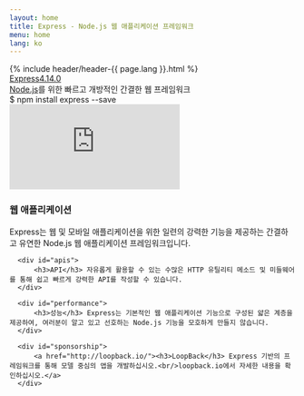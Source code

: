 ```yaml
---
layout: home
title: Express - Node.js 웹 애플리케이션 프레임워크
menu: home
lang: ko
---
```

<section id="home-content">
  {% include header/header-{{ page.lang }}.html %}
  <div id="overlay"></div>
  <div id="homepage-leftpane" class="pane">
    <section id="description">
        <div class="express"><a href="/">Express</a><a href="/{{ page.lang }}/changelog/4x.html#4.14.0" id="express-version">4.14.0</a></div>
        <span class="description"><a href='http://nodejs.org'>Node.js</a>를 위한 빠르고 개방적인 간결한 웹 프레임워크</span>
    </section>
    <div id="install-command">$ npm install express --save</div>
  </div>
  <div id="homepage-rightpane" class="pane">
    <iframe src="https://www.youtube.com/embed/HxGt_3F0ULg" frameborder="0" allowfullscreen></iframe>
  </div>
</section>

<!--<section id="doc-langs" markdown="1">
  Express 문서의 사용 가능한 언어: [스페인어](/es), [일본어](/ja), [러시아어](/ru), [중국어](/zh-cn), [한국어](/ko), [포르투갈어](/pt-br)
</section>-->

<section id="intro">

  <div id="boxes" class="clearfix">
      <div id="web-applications">
          <h3>웹 애플리케이션</h3> Express는 웹 및 모바일 애플리케이션을 위한 일련의 강력한 기능을 제공하는 간결하고 유연한 Node.js 웹 애플리케이션 프레임워크입니다.
      </div>

      <div id="apis">
          <h3>API</h3> 자유롭게 활용할 수 있는 수많은 HTTP 유틸리티 메소드 및 미들웨어를 통해 쉽고 빠르게 강력한 API를 작성할 수 있습니다.
      </div>

      <div id="performance">
          <h3>성능</h3> Express는 기본적인 웹 애플리케이션 기능으로 구성된 얇은 계층을 제공하여, 여러분이 알고 있고 선호하는 Node.js 기능을 모호하게 만들지 않습니다.
      </div>

      <div id="sponsorship">
          <a href="http://loopback.io/"><h3>LoopBack</h3> Express 기반의 프레임워크를 통해 모델 중심의 앱을 개발하십시오.<br/>loopback.io에서 자세한 내용을 확인하십시오.</a>
      </div>
  </div>

</section>

<!--
<section id="announcements">
  {% include announcement/announcement-{{ page.lang }}.md %}
</section>
-->
